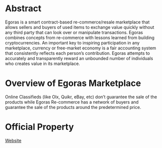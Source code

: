 # Abstract 

Egoras is a smart contract-based re-commerce/resale marketplace that allows sellers and buyers of used items to exchange value quickly without any third party that can look over or manipulate transactions. Egoras combines concepts from re-commerce with lessons learned from building cryptocurrencies. An important key to inspiring participation in any marketplace, currency or free-market economy is a fair accounting system that consistently reflects each person’s contribution. Egoras attempts to accurately and transparently reward an unbounded number of individuals who creates value in its marketplace.

# Overview of Egoras Marketplace

Online Classifieds (like Olx, Quikr, eBay, etc) don’t guarantee the sale of the products while Egoras Re-commerce has a network of buyers and guarantee the sale of the products around the predetermined price.

# Official Property
<a href="https://www.egoras.com">Website</a>
